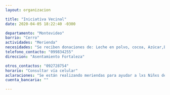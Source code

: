 ```yaml
---
layout: organizacion

title: "Iniciativa Vecinal"
date: 2020-04-05 18:22:40 -0300

departamento: "Montevideo"
barrio: "Cerro"
actividades: "Merienda"
necesidades: "Se reciben donaciones de: Leche en polvo, cocoa, Azúcar,Bizcochos, Pan, Galletas, Dulces y Mermeladas, Fruta, Articulos de limpieza e Higiene"
telefono_contacto: "099834255"
direccion: "Asentamiento Fortaleza"

otros_contactos: "092728754"
horario: "Consultar vía celular"
aclaraciones: "Se están realizando meriendas para ayudar a lxs Niñxs del asentamiento Fortaleza brindandoles una merienda diaria."
cuenta_bancaria: ""

---
```

